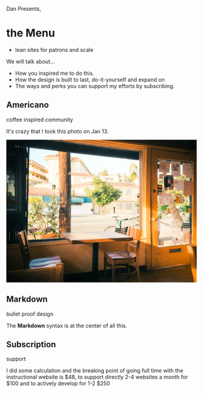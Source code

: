 Dan Presents,

# the Menu #

+ lean sites for patrons and scale

We will talk about...

+ How you inspired me to do this.
+ How the design is built to last, do-it-yourself and expand on
+ The ways and perks you can support my efforts by subscribing.

## Americano ##

coffee inspired community

It's crazy that I took this photo on Jan 13.

![](coffee_house.jpg)


## Markdown ##

bullet proof design

The **Markdown** syntax is at the center of all this.



## Subscription ##

support

I did some calculation and the breaking point of going full time with the instructional website is $48, to support directly 2-4 websites a month for $100 and to actively develop for 1-2 $250